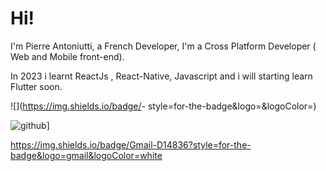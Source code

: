 # Hi!

I'm Pierre Antoniutti, a French Developer, I'm a Cross Platform Developer ( Web and Mobile front-end).

In 2023 i learnt ReactJs , React-Native, Javascript and i will starting learn Flutter soon.


![<Badge Name>](https://img.shields.io/badge/<Badge Text>-<Background Color> style=for-the-badge&logo=<Icon Name>&logoColor=<Logo Color>)


![github](https://img.shields.io/badge/GitHub-000000?style=for-the-badge&logo=GitHub&logoColor=white)]


https://img.shields.io/badge/Gmail-D14836?style=for-the-badge&logo=gmail&logoColor=white
